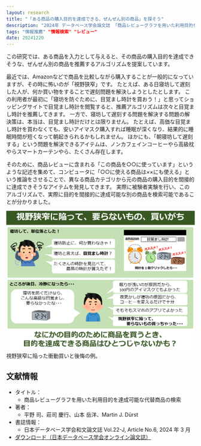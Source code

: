 ```yaml
---
layout: research
title: "「ある商品の購入目的を達成できる、ぜんぜん別の商品」を探そう"
description: "2024年 データベース学会論文誌 「商品レビューグラフを用いた利用目的を達成可能な代替商品の検索」"
tags: "情報推薦" "情報検索" "レビュー"
date: 20241220
---
```


この研究では、ある商品を入力として与えると、その商品の購入目的を達成できそうな、ぜんぜん別の商品を推薦するアルゴリズムを提案しています。

最近では、Amazonなどで商品を比較しながら購入することが一般的になっていますが、その時に怖いのが「視野狭窄」です。
たとえば、ある日寝坊して遅刻した人が、何か買い物をすることで遅刻問題を解決しようとしたとします。
この利用者が最初に「寝坊を防ぐために、目覚まし時計を買おう！」と思ってショッピングサイトで目覚まし時計を閲覧すると、推薦アルゴリズムは次々と目覚まし時計を推薦してきます。
一方で、寝坊して遅刻する問題を解決する問題の解決策は、本当は、目覚まし時計だけとは限りません。
たとえば、高価な目覚まし時計を買わなくても、安いアイマスク購入すれば睡眠が深くなり、結果的に睡眠時間が短くなって朝起きられるかもしれません。
ほかにも、「朝寝坊して遅刻する」という問題を解決できるアイテムは、ノンカフェインコーヒーやら高級枕やらスマートカーテンやら、たくさん存在します。

そのために、商品レビューに含まれる「この商品を○○に使っています」というような記述を集めて、コンピュータに「○○に使える商品は××にも使える」という推論をさせることで、異なる商品カテゴリから元の商品の購入目的を間接的に達成できそうなアイテムを発見してきます。
実際に被験者実験を行い、このアルゴリズムで、実際に目的を間接的に達成可能な別の商品を検索可能であることが分かりました。

![図](/assets/img/researches/hirano2024/hirano_motivation.png "買い替えの例")
視野狭窄に陥った衝動買いと後悔の例。


## 文献情報
- タイトル：
    - 商品レビューグラフを用いた利用目的を達成可能な代替商品の検索
- 著者：
    - 平野 司、莊司 慶行、山本 岳洋、Martin J. Dürst
- 書誌情報：
    - 日本データベース学会和文論文誌 Vol.22-J, Article No.6, 2024 年 3 月
- [ダウンロード（日本データベース学会オンライン論文誌）](https://dbsj.org/journal/dbsj_journal_j/dbsj_journal_vol22/)